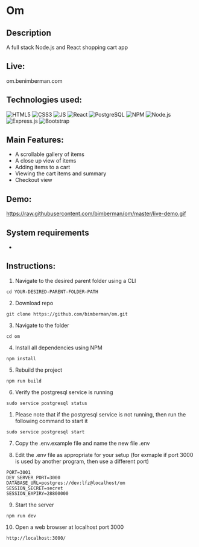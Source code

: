 # Om

## Description
A full stack Node.js and React shopping cart app

## Live:
om.benimberman.com

## Technologies used:
![HTML5](https://upload.wikimedia.org/wikipedia/commons/thumb/6/61/HTML5_logo_and_wordmark.svg/200px-HTML5_logo_and_wordmark.svg.png) ![CSS3](https://upload.wikimedia.org/wikipedia/commons/thumb/d/d5/CSS3_logo_and_wordmark.svg/200px-CSS3_logo_and_wordmark.svg.png) ![JS](https://upload.wikimedia.org/wikipedia/commons/thumb/d/d4/Javascript-shield.svg/200px-Javascript-shield.svg.png) ![React](https://upload.wikimedia.org/wikipedia/commons/thumb/a/a7/React-icon.svg/200px-React-icon.svg.png) ![PostgreSQL](https://upload.wikimedia.org/wikipedia/commons/thumb/2/29/Postgresql_elephant.svg/200px-Postgresql_elephant.svg.png) ![NPM](https://upload.wikimedia.org/wikipedia/commons/thumb/d/db/Npm-logo.svg/200px-Npm-logo.svg.png) ![Node.js](https://upload.wikimedia.org/wikipedia/commons/thumb/d/d9/Node.js_logo.svg/200px-Node.js_logo.svg.png) ![Express.js](https://upload.wikimedia.org/wikipedia/commons/6/64/Expressjs.png) ![Bootstrap](https://upload.wikimedia.org/wikipedia/commons/thumb/b/b2/Bootstrap_logo.svg/200px-Bootstrap_logo.svg.png)

## Main Features:
* A scrollable gallery of items
* A close up view of items
* Adding items to a cart
* Viewing the cart items and summary
* Checkout view

## Demo:
https://raw.githubusercontent.com/bimberman/om/master/live-demo.gif

## System requirements
* 

## Instructions:
1. Navigate to the desired parent folder using a CLI
```
cd YOUR-DESIRED-PARENT-FOLDER-PATH
```
2. Download repo
```
git clone https://github.com/bimberman/om.git
```
3. Navigate to the folder
```
cd om
```
4. Install all dependencies using NPM
```
npm install
```
5. Rebuild the project 
```
npm run build
```
6. Verify the postgresql service is running
```
sudo service postgresql status
```
  1. Please note that if the postgresql service is not running, then run the following command to start it
  ```
  sudo service postgresql start
  ```
7. Copy the .env.example file and name the new file .env

8. Edit the .env file as appropriate for your setup (for exmaple if port 3000 is used by another program, then use a different port)
```
PORT=3001
DEV_SERVER_PORT=3000
DATABASE_URL=postgres://dev:lfz@localhost/om
SESSION_SECRET=secret
SESSION_EXPIRY=28800000
```
9. Start the server
```
npm run dev
```
10. Open a web browser at localhost port 3000
```
http://localhost:3000/
```
